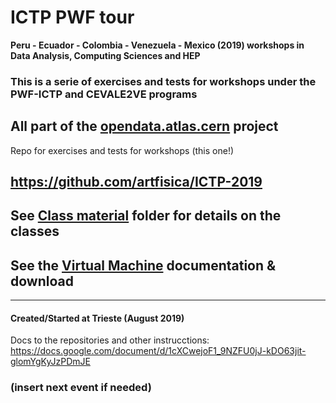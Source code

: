 # ICTP PWF tour
**Peru - Ecuador - Colombia - Venezuela - Mexico (2019) workshops in Data Analysis, Computing Sciences and HEP**

### This is a serie of exercises and tests for workshops under the PWF-ICTP and CEVALE2VE programs

## All part of the [opendata.atlas.cern](http://opendata.atlas.cern) project

Repo for exercises and tests for workshops (this one!)
## https://github.com/artfisica/ICTP-2019

## See [Class material](https://github.com/artfisica/ICTP-2019/tree/master/class-material) folder for details on the classes

## See the [Virtual Machine](https://github.com/artfisica/ICTP-2019/tree/master/vm) documentation & download

------------------------
#### Created/Started at Trieste (August 2019)
 Docs to the repositories and other instrucctions:
 https://docs.google.com/document/d/1cXCwejoF1_9NZFU0jJ-kDO63jit-glomYgKyJzPDmJE

### (insert next event if needed)
